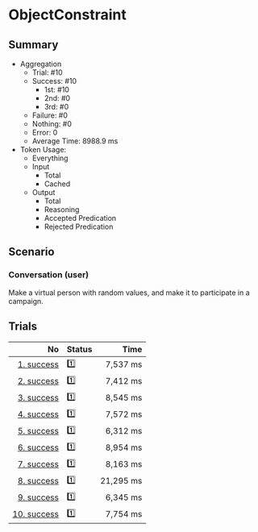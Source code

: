 # ObjectConstraint
## Summary
  - Aggregation
    - Trial: #10
    - Success: #10
      - 1st: #10
      - 2nd: #0
      - 3rd: #0
    - Failure: #0
    - Nothing: #0
    - Error: 0
    - Average Time: 8988.9 ms
  - Token Usage:
    - Everything
    - Input
      - Total
      - Cached
    - Output
      - Total
      - Reasoning
      - Accepted Predication
      - Rejected Predication

## Scenario
### Conversation (user)
Make a virtual person with random values,
and make it to participate in a campaign.

## Trials
No | Status | Time
---:|:-------|------:
[1. success](./trials/1.success.json) | 1️⃣ | 7,537 ms
[2. success](./trials/2.success.json) | 1️⃣ | 7,412 ms
[3. success](./trials/3.success.json) | 1️⃣ | 8,545 ms
[4. success](./trials/4.success.json) | 1️⃣ | 7,572 ms
[5. success](./trials/5.success.json) | 1️⃣ | 6,312 ms
[6. success](./trials/6.success.json) | 1️⃣ | 8,954 ms
[7. success](./trials/7.success.json) | 1️⃣ | 8,163 ms
[8. success](./trials/8.success.json) | 1️⃣ | 21,295 ms
[9. success](./trials/9.success.json) | 1️⃣ | 6,345 ms
[10. success](./trials/10.success.json) | 1️⃣ | 7,754 ms